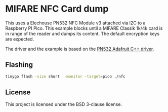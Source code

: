# MIFARE NFC Card dump

This uses a Elechouse PN532 NFC Module v3 attached via I2C to a Raspberry PI Pico. This example blocks until a MIFARE Classik 1k/4k card is in range of the reader and dumps its content. The default encryption keys are expected.

The driver and the example is based on the [PN532 Adafruit C++ driver](https://github.com/adafruit/Adafruit-PN532).

## Flashing

```sh
tinygo flash -size short  -monitor -target=pico ./nfc
```


## License

This project is licensed under the BSD 3-clause license.